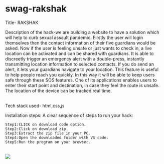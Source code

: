 # swag-rakshak

Title-  RAKSHAK  <BR>
    
Description of the hack-we are building a website to have a solution which will help to curb sexual assault pandemic. Firstly the user will login themselves then the contact information of their five guardians would be asked. Now if the user is feeling unsafe or just wants to check in, a live location can be activated and can be shared with guardians. It is able to discreetly trigger an emergency alert with a double-press, instantly transmitting location information to selected contacts. If you do send an alert, it  lets your guardians navigate to your location. This feature is useful to help people reach you quickly. In this way it will be able to keep users safe through these SOS features. One of its applications enables users to enter their start point and destination, in case they feel the route is unsafe. The location of the device can be tracked real time.

<BR>
Tech stack used-  html,css,js<BR>

Installation steps: A clear sequence of steps to run your hack:<BR>
    
    Step1:CLICK on download code option. 
    Step2:Click on download zip.
    Step3:Extract the zip file in your PC.
    Step4:Open the downloaded folder with VS code.
    Step5:Run the program on your browser.
    
<BR>
<img src="https://user-images.githubusercontent.com/67590424/109395916-fa63f280-7954-11eb-854c-74c3b071095c.png">  

